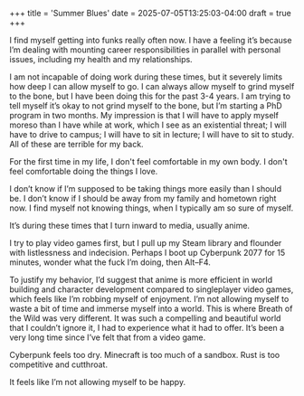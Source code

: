 +++
title = 'Summer Blues'
date = 2025-07-05T13:25:03-04:00
draft = true
+++

I find myself getting into funks really often now.
I have a feeling it’s because I’m dealing with mounting career responsibilities in parallel with personal issues, including my health and my relationships.

I am not incapable of doing work during these times, but it severely limits how deep I can allow myself to go.
I can always allow myself to grind myself to the bone, but I have been doing this for the past 3-4 years.
I am trying to tell myself it’s okay to not grind myself to the bone, but I’m starting a PhD program in two months.
My impression is that I will have to apply myself moreso than I have while at work, which I see as an existential threat; I will have to drive to campus; I will have to sit in lecture; I will have to sit to study.
All of these are terrible for my back.

For the first time in my life, I don't feel comfortable in my own body.
I don't feel comfortable doing the things I love.

I don’t know if I’m supposed to be taking things more easily than I should be.
I don’t know if I should be away from my family and hometown right now. 
I find myself not knowing things, when I typically am so sure of myself.

It’s during these times that I turn inward to media, usually anime.

I try to play video games first, but I pull up my Steam library and flounder with listlessness and indecision.
Perhaps I boot up Cyberpunk 2077 for 15 minutes, wonder what the fuck I’m doing, then Alt–F4.

To justify my behavior, I’d suggest that anime is more efficient in world building and character development compared to singleplayer video games, which feels like I’m robbing myself of enjoyment.
I’m not allowing myself to waste a bit of time and immerse myself into a world.
This is where Breath of the Wild was very different.
It was such a compelling and beautiful world that I couldn’t ignore it, I had to experience what it had to offer.
It’s been a very long time since I’ve felt that from a video game.

Cyberpunk feels too dry.
Minecraft is too much of a sandbox.
Rust is too competitive and cutthroat.

It feels like I’m not allowing myself to be happy.
